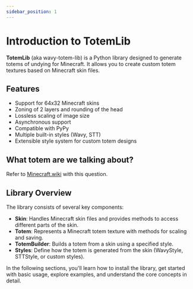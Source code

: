 ```yaml
---
sidebar_position: 1
---
```


# Introduction to TotemLib

**TotemLib** (aka wavy-totem-lib) is a Python library designed to generate totems of undying for Minecraft.
It allows you to create custom totem textures based on Minecraft skin files.

## Features

* Support for 64x32 Minecraft skins
* Zoning of 2 layers and rounding of the head
* Lossless scaling of image size
* Asynchronous support
* Compatible with PyPy
* Multiple built-in styles (Wavy, STT)
* Extensible style system for custom totem designs

## What totem are we talking about?

Refer to [Minecraft.wiki](https://minecraft.wiki/w/Totem_of_Undying) with this question.

## Library Overview

The library consists of several key components:

- **Skin**: Handles Minecraft skin files and provides methods to access different parts of the skin.
- **Totem**: Represents a Minecraft totem texture with methods for scaling and saving.
- **TotemBuilder**: Builds a totem from a skin using a specified style.
- **Styles**: Define how the totem is generated from the skin (WavyStyle, STTStyle, or custom styles).

In the following sections, you'll learn how to install the library, get started with basic usage, explore examples, and
understand the core concepts in detail.
